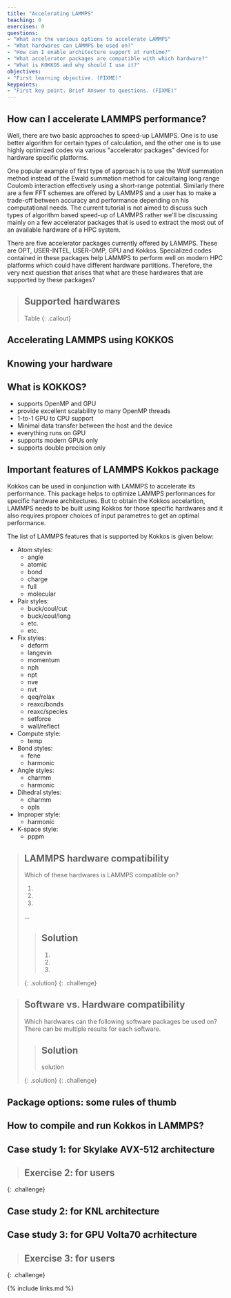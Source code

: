 ```yaml
---
title: "Accelerating LAMMPS"
teaching: 0
exercises: 0
questions:
- "What are the various options to accelerate LAMMPS"
- "What hardwares can LAMMPS be used on?"
- "How can I enable architecture support at runtime?"
- "What accelerator packages are compatible with which hardware?"
- "What is KOKKOS and why should I use it?"
objectives:
- "First learning objective. (FIXME)"
keypoints:
- "First key point. Brief Answer to questions. (FIXME)"
---
```

## How can I accelerate LAMMPS performance?
Well, there are two basic approaches to speed-up LAMMPS. One is to use better algorithm for certain types of calculation, and the other one is to use highly optimized codes via various "accelerator packages" deviced for hardware specific platforms. 

One popular example of first type of approach is to use the Wolf summation method instead of the Ewald summation method for calcultaing long range Coulomb interaction effectively using a short-range potential. Similarly there are a few FFT schemes are offered by LAMMPS and a user has to make a trade-off between accuracy and performance depending on his computational needs. The current tutorial is not aimed to discuss such types of algorithm based speed-up of LAMMPS rather we'll be discussing mainly on a few accelerator packages that is used to extract the most out of an available hardware of a HPC system.

There are five accelerator packages currently offered by LAMMPS. These are OPT, USER-INTEL, USER-OMP, GPU and Kokkos. Specialized codes contained in these packages help LAMMPS to perform well on modern HPC platforms which could have different hardware partitions. Therefore, the very next question that arises that what are these hardwares that are supported by these packages?

> ## Supported hardwares
>
> Table
{: .callout}


## Accelerating LAMMPS using KOKKOS

## Knowing your hardware
   
## What is KOKKOS?

* supports OpenMP and GPU
* provide excellent scalability to many OpenMP threads
* 1-to-1 GPU to CPU support
* Minimal data transfer between the host and the device
* everything runs on GPU
* supports modern GPUs only
* supports double precision only

## Important features of LAMMPS Kokkos package

Kokkos can be used in conjunction with LAMMPS to accelerate its performance. This package helps to optimize LAMMPS performances for specific hardware architectures.
But to obtain the Kokkos accelartion, LAMMPS needs to be built using Kokkos for those specific hardwares and it also requires propoer choices of input parametres to get an optimal performance.

The list of LAMMPS features that is supported by Kokkos is given below:

* Atom styles:
    * angle
    * atomic
    * bond
    * charge
    * full
    * molecular
* Pair styles:
    * buck/coul/cut
    * buck/coul/long
    * etc.
    * etc.
* Fix styles:
    * deform
    * langevin
    * momentum
    * nph
    * npt
    * nve
    * nvt
    * qeq/relax
    * reaxc/bonds
    * reaxc/species
    * setforce
    * wall/reflect
* Compute style:
    * temp
* Bond styles:
    * fene
    * harmonic
* Angle styles:
    * charmm
    * harmonic
* Dihedral styles:
    * charmm
    * opls
* Improper style:
    * harmonic
* K-space style:
    * pppm

> ## LAMMPS hardware compatibility
> Which of these hardwares is LAMMPS compatible on?
> 
> 1. 
> 2. 
> 3. 
> ...
> > ## Solution
> > 
> > 1. 
> > 2. 
> > 3. 
> >
> {: .solution}
{: .challenge}


> ## Software vs. Hardware compatibility
> 
> Which hardwares can the following software packages be used on? There can be multiple results for each software.
> 
> > ## Solution
> > 
> > solution
> > 
> {: .solution}
{: .challenge}

## Package options: some rules of thumb

## How to compile and run Kokkos in LAMMPS?

## Case study 1: for Skylake AVX-512 architecture

> ##  Exercise 2: for users
> 
{: .challenge}

## Case study 2: for KNL architecture

## Case study 3: for GPU Volta70 acrhitecture

> ## Exercise 3: for users
> 
{: .challenge}

{% include links.md %}

